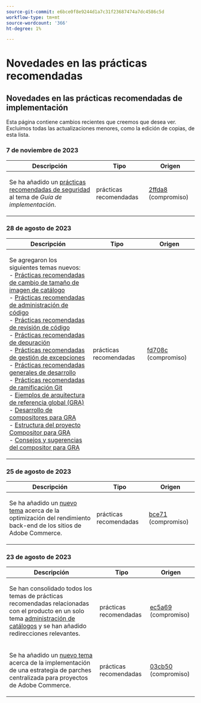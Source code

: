 ```yaml
---
source-git-commit: e6bce0f8e9244d1a7c31f23687474a7dc4586c5d
workflow-type: tm+mt
source-wordcount: '366'
ht-degree: 1%

---
```

# Novedades en las prácticas recomendadas

## Novedades en las prácticas recomendadas de implementación

Esta página contiene cambios recientes que creemos que desea ver. Excluimos todas las actualizaciones menores, como la edición de copias, de esta lista.

### 7 de noviembre de 2023

<table style="table-layout:auto;">
  <thead>
    <tr>
      <th>Descripción</th>
      <th>Tipo</th>
      <th>Origen</th>
    </tr>
  </thead>
  <tbody>
    <tr>
      <td><p>Se ha añadido un <a href="https://experienceleague.adobe.com/docs/commerce-operations/implementation-playbook/best-practices/launch/security-best-practices.html">prácticas recomendadas de seguridad</a> al tema de <em>Guía de implementación</em>.</p>
</td>
      <td>prácticas recomendadas</td>
      <td><a href="https://github.com/AdobeDocs/commerce-operations.en/commit/2ffda8afd118184f314e8e329a678605ac241007">2ffda8</a> (compromiso)</td>
    </tr>
  </tbody>
</table><!-- date_group -->

### 28 de agosto de 2023

<table style="table-layout:auto;">
  <thead>
    <tr>
      <th>Descripción</th>
      <th>Tipo</th>
      <th>Origen</th>
    </tr>
  </thead>
  <tbody>
    <tr>
      <td><p>Se agregaron los siguientes temas nuevos:<br />- <a href="https://experienceleague.adobe.com/docs/commerce-operations/implementation-playbook/best-practices/development/catalog-image-resizing.html">Prácticas recomendadas de cambio de tamaño de imagen de catálogo</a><br />- <a href="https://experienceleague.adobe.com/docs/commerce-operations/implementation-playbook/best-practices/development/code-management.html">Prácticas recomendadas de administración de código</a><br />- <a href="https://experienceleague.adobe.com/docs/commerce-operations/implementation-playbook/best-practices/development/code-review.html">Prácticas recomendadas de revisión de código</a><br />- <a href="https://experienceleague.adobe.com/docs/commerce-operations/implementation-playbook/best-practices/development/debugging.html">Prácticas recomendadas de depuración</a><br />- <a href="https://experienceleague.adobe.com/docs/commerce-operations/implementation-playbook/best-practices/development/exception-handling.html">Prácticas recomendadas de gestión de excepciones</a><br />- <a href="https://experienceleague.adobe.com/docs/commerce-operations/implementation-playbook/best-practices/development/general.html">Prácticas recomendadas generales de desarrollo</a><br />- <a href="https://experienceleague.adobe.com/docs/commerce-operations/implementation-playbook/best-practices/development/git-branching.html">Prácticas recomendadas de ramificación Git</a><br />- <a href="https://experienceleague.adobe.com/docs/commerce-operations/implementation-playbook/architecture/global-reference-architecture/examples.html">Ejemplos de arquitectura de referencia global (GRA)</a><br />- <a href="https://experienceleague.adobe.com/docs/commerce-operations/implementation-playbook/architecture/global-reference-architecture/composer/overview.html">Desarrollo de compositores para GRA</a><br />- <a href="https://experienceleague.adobe.com/docs/commerce-operations/implementation-playbook/architecture/global-reference-architecture/composer/project-structure.html">Estructura del proyecto Compositor para GRA</a><br />- <a href="https://experienceleague.adobe.com/docs/commerce-operations/implementation-playbook/architecture/global-reference-architecture/composer/tips-and-tricks.html">Consejos y sugerencias del compositor para GRA</a></p>
</td>
      <td>prácticas recomendadas</td>
      <td><a href="https://github.com/AdobeDocs/commerce-operations.en/commit/fd708ce4c1ab69f2d6e3a3b10dcd2387ae829368">fd708c</a> (compromiso)</td>
    </tr>
  </tbody>
</table>

### 25 de agosto de 2023

<table style="table-layout:auto;">
  <thead>
    <tr>
      <th>Descripción</th>
      <th>Tipo</th>
      <th>Origen</th>
    </tr>
  </thead>
  <tbody>
    <tr>
      <td><p>Se ha añadido un <a href="https://experienceleague.adobe.com/docs/commerce-operations/implementation-playbook/best-practices/maintenance/backend-performance.html">nuevo tema</a> acerca de la optimización del rendimiento back-end de los sitios de Adobe Commerce.</p>
</td>
      <td>prácticas recomendadas</td>
      <td><a href="https://github.com/AdobeDocs/commerce-operations.en/commit/ecbb71ad8745e4589856c6cbf283212ed61a3664">bce71</a> (compromiso)</td>
    </tr>
  </tbody>
</table>

### 23 de agosto de 2023

<table style="table-layout:auto;">
  <thead>
    <tr>
      <th>Descripción</th>
      <th>Tipo</th>
      <th>Origen</th>
    </tr>
  </thead>
  <tbody>
    <tr>
      <td><p>Se han consolidado todos los temas de prácticas recomendadas relacionadas con el producto en un solo tema <a href="https://experienceleague.adobe.com/docs/commerce-operations/implementation-playbook/best-practices/planning/catalog-management.html">administración de catálogos</a> y se han añadido redirecciones relevantes.</p>
</td>
      <td>prácticas recomendadas</td>
      <td><a href="https://github.com/AdobeDocs/commerce-operations.en/commit/ec5a695002df98646c602f6f9ddb2cc11a79bad8">ec5a69</a> (compromiso)</td>
    </tr>
    <tr>
      <td><p>Se ha añadido un <a href="https://experienceleague.adobe.com/docs/commerce-operations/implementation-playbook/best-practices/maintenance/patching-at-scale.html">nuevo tema</a> acerca de la implementación de una estrategia de parches centralizada para proyectos de Adobe Commerce.</p>
</td>
      <td>prácticas recomendadas</td>
      <td><a href="https://github.com/AdobeDocs/commerce-operations.en/commit/03cb50be0cb18b6079c5c69aafc74c6099610fb0">03cb50</a> (compromiso)</td>
    </tr>
  </tbody>
</table><!-- date_group --><!-- month_group --><!-- year_group -->
